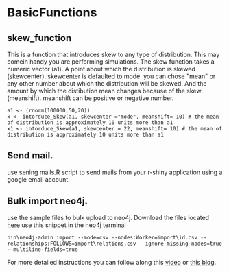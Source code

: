 # BasicFunctions

## skew_function
This is a function that introduces skew to any type of distribution. This may comein handy you are performing simulations.
The skew function takes a numeric vector (a1). 
A point about which the distribution is skewed (skewcenter). skewcenter is defaulted to mode. you can chose "mean" or any other number about which the distribution will be skewed.
And the amount by which the distibution mean changes because of the skew (meanshift). meanshift can be positive or negative number.


```example:
a1 <- (rnorm(100000,50,20))
x <- intorduce_Skew(a1, skewcenter ="mode", meanshift= 10) # the mean of distribution is approximately 10 units more than a1
x1 <- intorduce_Skew(a1, skewcenter = 22, meanshift= 10) # the mean of distribution is approximately 10 units more than a1
```
## Send mail.
use sening mails.R script to send mails from your r-shiny application using a google email account.


## Bulk import neo4j.
use the sample files to bulk upload to neo4j. Download the files located [here](https://github.com/akshaykadidal/BasicFunctions/tree/master/neo4j_bulkimport)
use this snippet in the neo4j terminal
```example:
bin\neo4j-admin import --mode=csv --nodes:Worker=import\id.csv --relationships:FOLLOWS=import\relations.csv --ignore-missing-nodes=true --multiline-fields=true
```
For more detailed instructions you can follow along this [video](https://youtu.be/ZJAtZ5Lu4I8) or [this blog](https://akshayakadidal.blogspot.com/2019/06/bulk-upload-csv-to-neo4j-on-windows.html).
